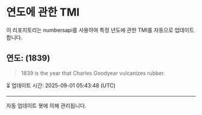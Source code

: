 
# 연도에 관한 TMI

이 리포지토리는 numbersapi를 사용하여 특정 년도에 관한 TMI를 자동으로 업데이트합니다.

## 연도: (1839)
> 1839 is the year that Charles Goodyear vulcanizes rubber.

⏳ 업데이트 시간: 2025-09-01 05:43:48 (UTC)

---
자동 업데이트 봇에 의해 관리됩니다.
